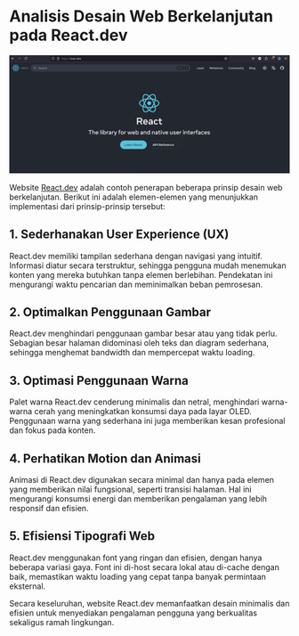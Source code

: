 # Analisis Desain Web Berkelanjutan pada React.dev

![React.dev Screenshot](../screenshots/react-dev.png)

Website [React.dev](https://react.dev/) adalah contoh penerapan beberapa prinsip desain web berkelanjutan. Berikut ini adalah elemen-elemen yang menunjukkan implementasi dari prinsip-prinsip tersebut:

## 1. Sederhanakan User Experience (UX)

React.dev memiliki tampilan sederhana dengan navigasi yang intuitif. Informasi diatur secara terstruktur, sehingga pengguna mudah menemukan konten yang mereka butuhkan tanpa elemen berlebihan. Pendekatan ini mengurangi waktu pencarian dan meminimalkan beban pemrosesan.

## 2. Optimalkan Penggunaan Gambar

React.dev menghindari penggunaan gambar besar atau yang tidak perlu. Sebagian besar halaman didominasi oleh teks dan diagram sederhana, sehingga menghemat bandwidth dan mempercepat waktu loading.

## 3. Optimasi Penggunaan Warna

Palet warna React.dev cenderung minimalis dan netral, menghindari warna-warna cerah yang meningkatkan konsumsi daya pada layar OLED. Penggunaan warna yang sederhana ini juga memberikan kesan profesional dan fokus pada konten.

## 4. Perhatikan Motion dan Animasi

Animasi di React.dev digunakan secara minimal dan hanya pada elemen yang memberikan nilai fungsional, seperti transisi halaman. Hal ini mengurangi konsumsi energi dan memberikan pengalaman yang lebih responsif dan efisien.

## 5. Efisiensi Tipografi Web

React.dev menggunakan font yang ringan dan efisien, dengan hanya beberapa variasi gaya. Font ini di-host secara lokal atau di-cache dengan baik, memastikan waktu loading yang cepat tanpa banyak permintaan eksternal.

Secara keseluruhan, website React.dev memanfaatkan desain minimalis dan efisien untuk menyediakan pengalaman pengguna yang berkualitas sekaligus ramah lingkungan.
